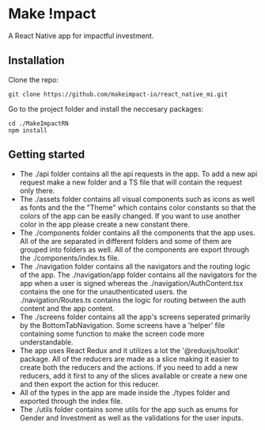 # Make !mpact
A React Native app for impactful investment.

## Installation
Clone the repo:
```
git clone https://github.com/makeimpact-io/react_native_mi.git
```
Go to the project folder and install the neccesary packages:
```
cd ./MakeImpactRN
npm install
```

## Getting started
- The ./api folder contains all the api requests in the app. To add a new api request make a new folder and a TS file that will contain the request only there.
- The ./assets folder contains all visual components such as icons as well as fonts and the the "Theme" which contains color constants so that the colors of the app can be easily changed. If you want to use another color in the app please create a new constant there.
- The ./components folder contains all the components that the app uses. All of the are separated in different folders and some of them are grouped into folders as well. All of the components are export through the ./components/index.ts file.
- The ./navigation folder contains all the navigators and the routing logic of the app. The ./navigation/app folder contains all the navigators for the app when a user is signed whereas the ./navigation/AuthContent.tsx contains the one for the unauthenticated users. the ./navigation/Routes.ts contains the logic for routing between the auth content and the app content.
- The ./screens folder contains all the app's screens seperated primarily by the BottomTabNavigation. Some screens have a 'helper' file containing some function to make the screen code more understandable.
- The app uses React Redux and it utilizes a lot the '@reduxjs/toolkit' package. All of the reducers are made as a slice making it easier to create both the reducers and the actions. If you need to add a new reducers, add it first to any of the slices available or create a new one and then export the action for this reducer.
- All of the types in the app are made inside the ./types folder and exported through the index file.
- The ./utils folder contains some utils for the app such as enums for Gender and Investment as well as the validations for the user inputs.
